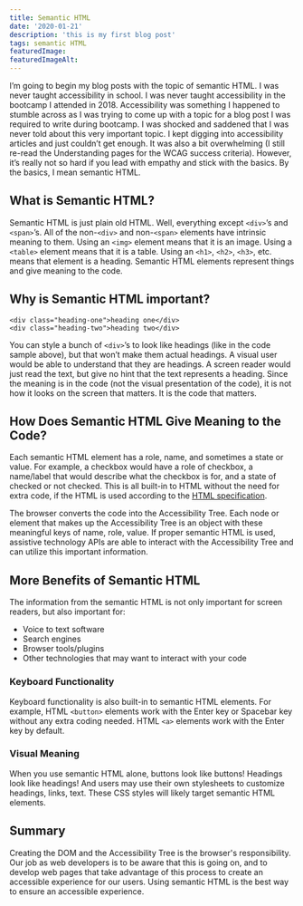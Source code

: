 ```yaml
---
title: Semantic HTML
date: '2020-01-21'
description: 'this is my first blog post'
tags: semantic HTML
featuredImage: 
featuredImageAlt: 
---
```


I’m going to begin my blog posts with the topic of semantic HTML. I was never taught accessibility in school. I was never taught accessibility in the bootcamp I attended in 2018. Accessibility was something I happened to stumble across as I was trying to come up with a topic for a blog post I was required to write during bootcamp. I was shocked and saddened that I was never told about this very important topic. I kept digging into accessibility articles and just couldn’t get enough. It was also a bit overwhelming (I still re-read the Understanding pages for the WCAG success criteria). However, it’s really not so hard if you lead with empathy and stick with the basics. By the basics, I mean semantic HTML.

## What is Semantic HTML?
Semantic HTML is just plain old HTML.  Well, everything except ```<div>```’s and ```<span>```’s.  All of the non-```<div>``` and non-```<span>``` elements have intrinsic meaning to them.  Using an ```<img>``` element means that it is an image.  Using a ```<table>``` element means that it is a table.  Using an ```<h1>```, ```<h2>```, ```<h3>```, etc. means that element is a heading.  Semantic HTML elements represent things and give meaning to the code. 

## Why is Semantic HTML important?
```
<div class="heading-one">heading one</div>
<div class="heading-two">heading two</div>
```
You can style a bunch of ```<div>```’s to look like headings (like in the code sample above), but that won’t make them actual headings.  A visual user would be able to understand that they are headings.  A screen reader would just read the text, but give no hint that the text represents a heading.
Since the meaning is in the code (not the visual presentation of the code), it is not how it looks on the screen that matters.  It is the code that matters.  

## How Does Semantic HTML Give Meaning to the Code?
Each semantic HTML element has a role, name, and sometimes a state or value. For example, a checkbox would have a role of checkbox, a name/label that would describe what the checkbox is for, and a state of checked or not checked.  This is all built-in to HTML without the need for extra code, if the HTML is used according to the [HTML specification](https://html.spec.whatwg.org/).

The browser converts the code into the Accessibility Tree.  Each node or element that makes up the Accessibility Tree is an object with these meaningful keys of name, role, value.  If proper semantic HTML is used, assistive technology APIs are able to interact with the Accessibility Tree and can utilize this important information.   

## More Benefits of Semantic HTML
The information from the semantic HTML is not only important for screen readers, but also important for: 
* Voice to text software
* Search engines
* Browser tools/plugins
* Other technologies that may want to interact with your code

### Keyboard Functionality
Keyboard functionality is also built-in to semantic HTML elements.  For example, HTML ```<button>``` elements work with the Enter key or Spacebar key without any extra coding needed.  HTML ```<a>``` elements work with the Enter key by default.

### Visual Meaning
When you use semantic HTML alone, buttons look like buttons! Headings look like headings!
And users may use their own stylesheets to customize headings, links, text.  These CSS styles will likely target semantic HTML elements.

## Summary
Creating the DOM and the Accessibility Tree is the browser's responsibility. 
Our job as web developers is to be aware that this is going on, and to develop web pages that take advantage of this process to create an accessible experience for our users.  Using semantic HTML is the best way to ensure an accessible experience.
